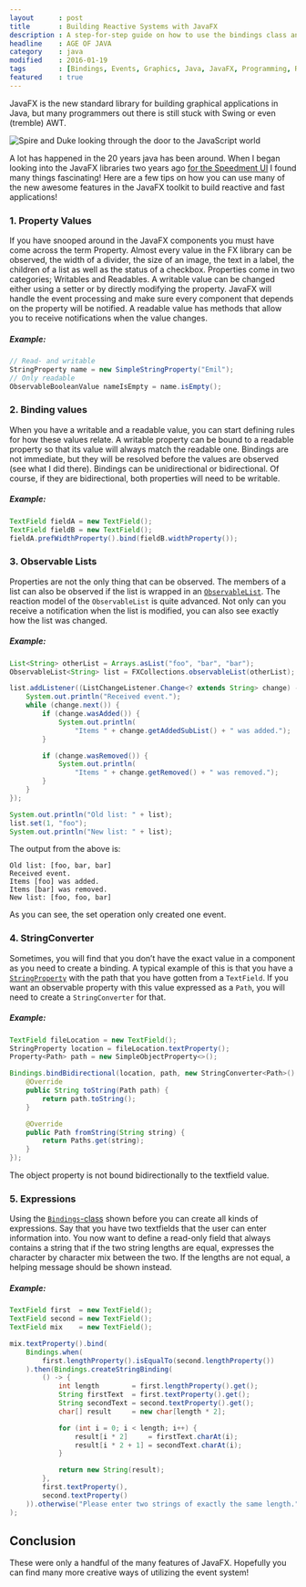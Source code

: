 ```yaml
---
layout      : post
title       : Building Reactive Systems with JavaFX
description : A step-for-step guide on how to use the bindings class and other event componenets in the JavaFX library to build reactive systems.
headline    : AGE OF JAVA
category    : java
modified    : 2016-01-19
tags        : [Bindings, Events, Graphics, Java, JavaFX, Programming, Reactive, Speedment, UI, User Interface]
featured    : true
---
```


JavaFX is the new standard library for building graphical applications in Java, but many programmers out there is still stuck with Swing or even (tremble) AWT.

<img src="/website/images/2016-01-19/javafx.png" alt="Spire and Duke looking through the door to the JavaScript world" />

A lot has happened in the 20 years java has been around. When I began looking into the JavaFX libraries two years ago [for the Speedment UI](https://github.com/speedment/speedment) I found many things fascinating! Here are a few tips on how you can use many of the new awesome features in the JavaFX toolkit to build reactive and fast applications!

### 1. Property Values
If you have snooped around in the JavaFX components you must have come across the term Property. Almost every value in the FX library can be observed, the width of a divider, the size of an image, the text in a label, the children of a list as well as the status of a checkbox. Properties come in two categories; Writables and Readables. A writable value can be changed either using a setter or by directly modifying the property. JavaFX will handle the event processing and make sure every component that depends on the property will be notified. A readable value has methods that allow you to receive notifications when the value changes.

##### Example:

```java
// Read- and writable
StringProperty name = new SimpleStringProperty("Emil");
// Only readable
ObservableBooleanValue nameIsEmpty = name.isEmpty();
```

### 2. Binding values
When you have a writable and a readable value, you can start defining rules for how these values relate. A writable property can be bound to a readable property so that its value will always match the readable one. Bindings are not immediate, but they will be resolved before the values are observed (see what I did there). Bindings can be unidirectional or bidirectional. Of course, if they are bidirectional, both properties will need to be writable.

##### Example:

```java
TextField fieldA = new TextField();
TextField fieldB = new TextField();
fieldA.prefWidthProperty().bind(fieldB.widthProperty());
```

### 3. Observable Lists
Properties are not the only thing that can be observed. The members of a list can also be observed if the list is wrapped in an [`ObservableList`](https://docs.oracle.com/javase/8/javafx/api/javafx/collections/ObservableList.html). The reaction model of the `ObservableList` is quite advanced. Not only can you receive a notification when the list is modified, you can also see exactly how the list was changed.

##### Example:
```java
List<String> otherList = Arrays.asList("foo", "bar", "bar");
ObservableList<String> list = FXCollections.observableList(otherList);

list.addListener((ListChangeListener.Change<? extends String> change) -> {
    System.out.println("Received event.");
    while (change.next()) {
        if (change.wasAdded()) {
            System.out.println(
                "Items " + change.getAddedSubList() + " was added.");
        }

        if (change.wasRemoved()) {
            System.out.println(
                "Items " + change.getRemoved() + " was removed.");
        }
    }
});

System.out.println("Old list: " + list);
list.set(1, "foo");
System.out.println("New list: " + list);
```

The output from the above is:
```
Old list: [foo, bar, bar]
Received event.
Items [foo] was added.
Items [bar] was removed.
New list: [foo, foo, bar]
```

As you can see, the set operation only created one event.

### 4. StringConverter
Sometimes, you will find that you don’t have the exact value in a component as you need to create a binding. A typical example of this is that you have a [`StringProperty`](https://docs.oracle.com/javase/8/javafx/api/javafx/util/StringConverter.html) with the path that you have gotten from a `TextField`. If you want an observable property with this value expressed as a `Path`, you will need to create a `StringConverter` for that.

##### Example:
```java
TextField fileLocation = new TextField();
StringProperty location = fileLocation.textProperty();
Property<Path> path = new SimpleObjectProperty<>();

Bindings.bindBidirectional(location, path, new StringConverter<Path>() {
    @Override
    public String toString(Path path) {
        return path.toString();
    }

    @Override
    public Path fromString(String string) {
        return Paths.get(string);
    }
});
```

The object property is not bound bidirectionally to the textfield value.

### 5. Expressions
Using the [`Bindings`-class](https://docs.oracle.com/javase/8/javafx/api/javafx/beans/binding/Bindings.html) shown before you can create all kinds of expressions. Say that you have two textfields that the user can enter information into. You now want to define a read-only field that always contains a string that if the two string lengths are equal, expresses the character by character mix between the two. If the lengths are not equal, a helping message should be shown instead.

##### Example:
```java
TextField first  = new TextField();
TextField second = new TextField();
TextField mix    = new TextField();

mix.textProperty().bind(
    Bindings.when(
        first.lengthProperty().isEqualTo(second.lengthProperty())
    ).then(Bindings.createStringBinding(
        () -> {
            int length        = first.lengthProperty().get();
            String firstText  = first.textProperty().get();
            String secondText = second.textProperty().get();
            char[] result     = new char[length * 2];

            for (int i = 0; i < length; i++) {
                result[i * 2]     = firstText.charAt(i);
                result[i * 2 + 1] = secondText.charAt(i);
            }

            return new String(result);
        },
        first.textProperty(),
        second.textProperty()
    )).otherwise("Please enter two strings of exactly the same length.")
);
```

## Conclusion
These were only a handful of the many features of JavaFX. Hopefully you can find many more creative ways of utilizing the event system!
